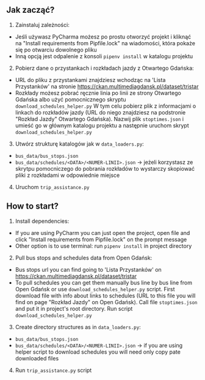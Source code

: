 ## Jak zacząć?

1. Zainstaluj zależności:
 - Jeśli używasz PyCharma możesz po prostu otworzyć projekt i kliknąć na "Install requirements from Pipfile.lock" 
 na wiadomości, która pokaże się po otwarciu dowolnego pliku
 - Inną opcją jest odpalenie z konsoli `pipenv install` w katalogu projektu
 
2. Pobierz dane o przystankach i rozkładach jazdy z Otwartego Gdańska:
 - URL do pliku z przystankami znajdziesz wchodząc na 'Lista Przystanków' na stronie https://ckan.multimediagdansk.pl/dataset/tristar
 - Rozkłady możesz pobrać ręcznie linia po linii ze strony Otwartego Gdańska albo użyć pomocnicznego skryptu `download_schedules_helper.py` 
  W tym celu pobierz plik z informacjami o linkach do rozkładów jazdy (URL do niego znajdziesz na podstronie "Rozkład Jazdy" Otwartego Gdańska).
  Nazwij plik `stoptimes.json` i umieść go w głównym katalogu projektu a następnie uruchom skrypt `download_schedules_helper.py`

3. Utwórz strukturę katalogów jak w `data_loaders.py`:
 - `bus_data/bus_stops.json` 
 - `bus_data/schedules/<DATA>/<NUMER-LINII>.json` -> jeżeli korzystasz ze skrytpu pomocniczego do pobrania rozkładów to wystarczy skopiować pliki z rozkładami w odpowiednie miejsce   

4. Uruchom `trip_assistance.py`

## How to start?

1. Install dependencies:
 - If you are using PyCharm you can just open the project, open file and click "Install requirements from Pipfile.lock" on the prompt message
 - Other option is to use terminal: run `pipenv install` in project directory
 
2. Pull bus stops and schedules data from Open Gdańsk:
 - Bus stops url you can find going to 'Lista Przystanków' on https://ckan.multimediagdansk.pl/dataset/tristar
 - To pull schedules you can get them manually bus line by bus line from Open Gdańsk or use `download_schedules_helper.py` script.
 First download file with info about links to schedules (URL to this file you will find on page "Rozkład Jazdy" on Open Gdańsk).
 Call file `stoptimes.json` and put it in project's root directory. Run script `download_schedules_helper.py`
 
3. Create directory structures as in `data_loaders.py`:
 - `bus_data/bus_stops.json` 
 - `bus_data/schedules/<DATA>/<NUMER-LINII>.json` -> if you are using helper script to download schedules you will need only copy pate downloaded files   
   
4. Run `trip_assistance.py` script

